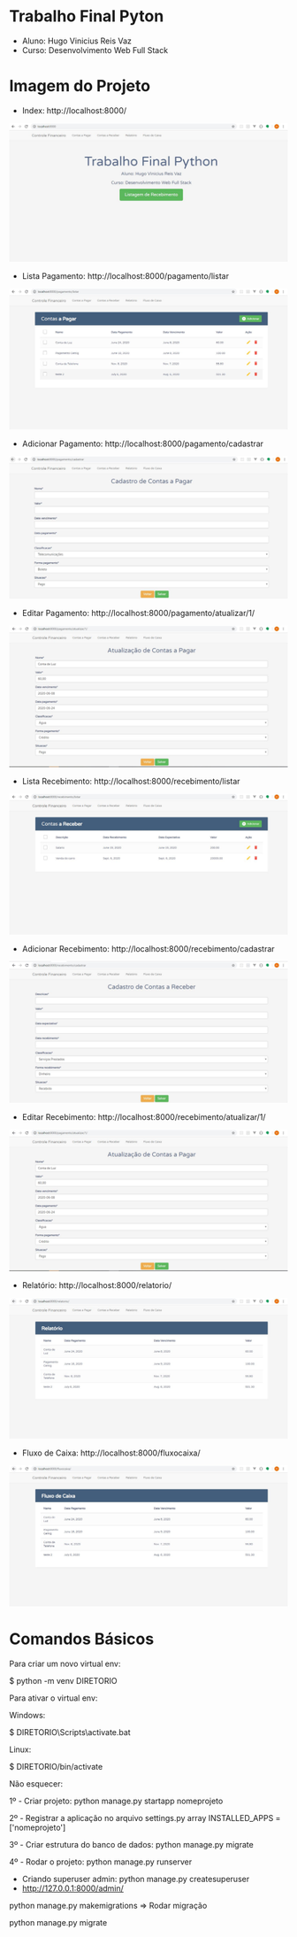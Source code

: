 # Trabalho Final Pyton

- Aluno: Hugo Vinicius Reis Vaz
- Curso: Desenvolvimento Web Full Stack

# Imagem do Projeto

- Index: http://localhost:8000/

![alt text](https://github.com/HugoVinicius/python-projeto-final/blob/master/img/index.JPG)

- Lista Pagamento: http://localhost:8000/pagamento/listar

![Screenshot](img/listar_pagamento.JPG)

- Adicionar Pagamento: http://localhost:8000/pagamento/cadastrar

![Screenshot](img/criar_pagamento.JPG)

- Editar Pagamento: http://localhost:8000/pagamento/atualizar/1/

![Screenshot](img/editar_pagamento.JPG)

- Lista Recebimento: http://localhost:8000/recebimento/listar

![Screenshot](img/listar_recebimento.JPG)

- Adicionar Recebimento: http://localhost:8000/recebimento/cadastrar

![Screenshot](img/criar_recebimento.JPG)

- Editar Recebimento: http://localhost:8000/recebimento/atualizar/1/

![Screenshot](img/editar_pagamento.JPG)

- Relatório: http://localhost:8000/relatorio/

![Screenshot](img/relatorio.JPG)

- Fluxo de Caixa: http://localhost:8000/fluxocaixa/

![Screenshot](img/fluxo_caixa.JPG)


# Comandos Básicos

Para criar um novo virtual env:

$ python -m venv DIRETORIO

Para ativar o virtual env:

Windows:

$ DIRETORIO\Scripts\activate.bat

Linux:

$ DIRETORIO/bin/activate

Não esquecer:

1º - Criar projeto: python manage.py startapp nomeprojeto

2º - Registrar a aplicação no arquivo settings.py array INSTALLED_APPS = ['nomeprojeto']

3º - Criar estrutura do banco de dados: python manage.py migrate

4º - Rodar o projeto: python manage.py runserver


- Criando superuser admin: python manage.py createsuperuser
- http://127.0.0.1:8000/admin/


python manage.py makemigrations => Rodar migração

python manage.py migrate



